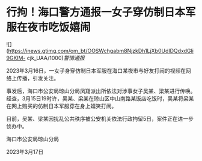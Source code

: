 # 行拘！海口警方通报一女子穿仿制日本军服在夜市吃饭嬉闹

![](https://inews.gtimg.com/om_bt/OOSWchgabm8NjzkDh1LjXb0UdIDQdxdGli9GKlM-
cjk_UAA/1000)_警情通报_

2023年3月16日，一女子身穿仿制日本军服在海口某夜市与好友打闹的视频在网络上传播，引发关注。

事发后，海口市公安局琼山分局凤翔派出所依法对涉事女子吴某、梁某进行传唤。经查，3月15日19时许，吴某、梁某在琼山区中山南路某饭店吃饭时，吴某将梁某在网上购买的仿制日本军服穿在身上嬉笑打闹。

目前，吴某、梁某因扰乱公共秩序被公安机关依法行政拘留5日，案件正在进一步侦办中。

海口市公安局琼山分局

2023年3月17日

